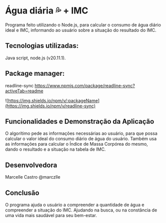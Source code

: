 # Água diária 💦 + IMC
 Programa feito utilizando o Node.js, para calcular o consumo de água diário ideal e IMC, informando ao usuário sobre a situação do resultado do IMC.

## Tecnologias utilizadas: 
Java script, node.js (v20.11.1). 

## Package manager:

readline-sync
https://www.npmjs.com/package/readline-sync?activeTab=readme

![https://img.shields.io/npm/v/:packageName](https://img.shields.io/npm/v/readline-sync) 

## Funcionalidades e Demonstração da Aplicação

 O algorítimo pede as informações necessárias ao usuário, para que possa calcular o valor ideal do consumo diário de água do usuário. Também usa as informações
para calcular o Índice de Massa Corpórea do mesmo, dando o resultado e a situação na tabela de IMC.

## Desenvolvedora

Marcelle Castro
@marczlle

## Conclusão

O programa ajuda o usuário a compreender a quantidade de água e compreender a situação do IMC. Ajudando na busca, ou na constância de uma vida mais saudável para seu bem-estar.
